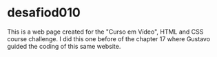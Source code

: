 # desafiod010
This is a web page created for the "Curso em Vídeo", HTML and CSS course challenge. 
I did this one before of the chapter 17 where Gustavo guided the coding of this same website.
